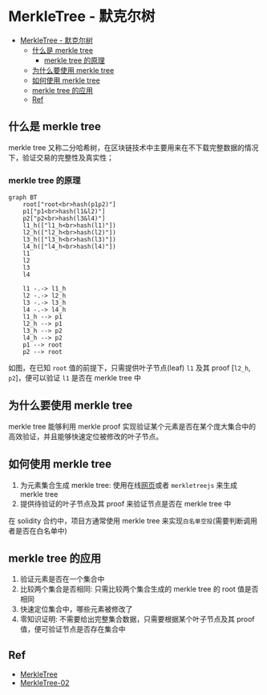 # MerkleTree - 默克尔树
- [MerkleTree - 默克尔树](#merkletree---默克尔树)
  - [什么是 merkle tree](#什么是-merkle-tree)
    - [merkle tree 的原理](#merkle-tree-的原理)
  - [为什么要使用 merkle tree](#为什么要使用-merkle-tree)
  - [如何使用 merkle tree](#如何使用-merkle-tree)
  - [merkle tree 的应用](#merkle-tree-的应用)
  - [Ref](#ref)

## 什么是 merkle tree

merkle tree 又称二分哈希树，在区块链技术中主要用来在不下载完整数据的情况下，验证交易的完整性及真实性；

### merkle tree 的原理

```mermaid
graph BT
    root["root<br>hash(p1p2)"]
    p1["p1<br>hash(l1&l2)"]
    p2["p2<br>hash(l3&l4)"]
    l1_h(["l1_h<br>hash(l1)"])
    l2_h(["l2_h<br>hash(l2)"])
    l3_h(["l3_h<br>hash(l3)"])
    l4_h(["l4_h<br>hash(l4)"])
    l1
    l2
    l3
    l4

    l1 -.-> l1_h
    l2 -.-> l2_h
    l3 -.-> l3_h
    l4 -.-> l4_h
    l1_h --> p1
    l2_h --> p1
    l3_h --> p2
    l4_h --> p2
    p1 --> root
    p2 --> root
```

如图，在已知 `root` 值的前提下，只需提供叶子节点(leaf) `l1` 及其 proof [`l2_h`, `p2`]，便可以验证 `l1` 是否在 merkle tree 中

## 为什么要使用 merkle tree

merkle tree 能够利用 merkle proof 实现验证某个元素是否在某个庞大集合中的高效验证，并且能够快速定位被修改的叶子节点。

## 如何使用 merkle tree

1. 为元素集合生成 merkle tree: 使用在线[网页](https://lab.miguelmota.com/merkletreejs/example/)或者 `merkletreejs` 来生成 merkle tree
2. 提供待验证的叶子节点及其 proof 来验证节点是否在 merkle tree 中

在 solidity 合约中，项目方通常使用 merkle tree 来实现`白名单空投`(需要判断调用者是否在白名单中)

## merkle tree 的应用

1. 验证元素是否在一个集合中
2. 比较两个集合是否相同: 只需比较两个集合生成的 merkle tree 的 root 值是否相同
3. 快速定位集合中，哪些元素被修改了
4. 零知识证明: 不需要给出完整集合数据，只需要根据某个叶子节点及其 proof 值，便可验证节点是否存在集合中

## Ref

- [MerkleTree](https://www.wtf.academy/docs/solidity-103/MerkleTree/)
- [MerkleTree-02](https://yeasy.gitbook.io/blockchain_guide/05_crypto/merkle_trie)

